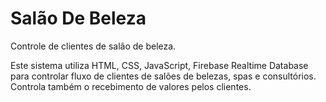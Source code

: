 # Salão De Beleza
 Controle de clientes de salão de beleza.

 Este sistema utiliza HTML, CSS, JavaScript, Firebase Realtime Database para controlar fluxo de clientes de salões de belezas, spas e consultórios. Controla também o recebimento de valores pelos clientes.
